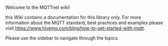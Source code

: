 Welcome to the MQTTnet wiki!

this Wiki contains a documentation for this library only. For more information about the MQTT standard, best practices and examples please visit https://www.hivemq.com/blog/how-to-get-started-with-mqtt.

Please use the sidebar to navigate through the topics.
